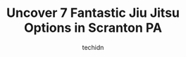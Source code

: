 ---
layout: ampstory
image: https://i0.wp.com/www.depkes.org/wp-content/uploads/2023/06/jiu-jitsu-0-in-scranton-pa-1685831945.jpeg?resize=640,853
author: techidn
featured: false
description: Discover the impressive array of Jiu Jitsu options in Scranton PA, where you can find 7 of the largest Jiu Jitsu establishments in the area. From renowned classics to hidden gems, Scranton P
title: Uncover 7 Fantastic Jiu Jitsu Options in Scranton PA
cover:
   title: Uncover 7 Fantastic Jiu Jitsu Options in Scranton PA
   subtitle: Rickpate
   background: https://www.depkes.org/wp-content/uploads/2023/06/jiu-jitsu-0-in-scranton-pa-1685831945.jpeg

pages: 
 - layout: thirds
   top: <h1>#1 Gracie NEPA Grappling Club</h1>
   bottom: "<p>Gracie NEPA has been my preferred gym for several years. The atmosphere is extremely welcoming and everyone feels like family. Jeff, the head professor and owner, is one </p>"
   background: https://www.depkes.org/wp-content/uploads/2023/06/jiu-jitsu-1-in-scranton-pa-1685831945.jpeg
   backgroundblur: true
 - layout: thirds
   top: <h1>#2 Scranton MMA</h1>
   bottom: "<p>This place curses you with a contract and expect payment for services no longer used. Any company that expects payment for services not used is equal to robbery. Any coun</p>"
   background: https://www.depkes.org/wp-content/uploads/2023/06/jiu-jitsu-2-in-scranton-pa-1685831945.jpeg
   cta:
      link: https://www.depkes.org/blog/uncover-7-fantastic-jiu-jitsu-options-in-scranton-pa/
      text: Uncover 7 Fantastic Jiu Jitsu Options in Scranton PA
 - layout: thirds
   top: <h1>#3 Good Tree MMA</h1>
   bottom: "<p>217 E Drinker St, Dunmore, PA 18512, United States</p>"
   background: https://www.depkes.org/wp-content/uploads/2023/06/jiu-jitsu-3-in-scranton-pa-1685831945.jpeg
   cta:
      link: https://www.depkes.org/blog/uncover-7-fantastic-jiu-jitsu-options-in-scranton-pa/
      text: Uncover 7 Fantastic Jiu Jitsu Options in Scranton PA
 - layout: thirds
   top: <h1>#4 Academy of Asian Martial Arts L.L.C.</h1>
   bottom: "<p>300 Lackawanna Ave, Scranton, PA 18503, United States</p>"
   background: https://images.unsplash.com/photo-1591393223703-56fe1347ac62?ixlib=rb-4.0.3&ixid=MnwxMjA3fDB8MHxwaG90by1wYWdlfHx8fGVufDB8fHx8&auto=format&fit=crop&w=640&h=853&q=80
   cta:
      link: https://www.depkes.org/blog/uncover-7-fantastic-jiu-jitsu-options-in-scranton-pa/
      text: Uncover 7 Fantastic Jiu Jitsu Options in Scranton PA
 - layout: thirds
   top: <h1>#5 Gracie Sports Team</h1>
   bottom: "<p>717 Capouse Ave, Dunmore, PA 18509, United States</p>"
   background: https://images.unsplash.com/photo-1580610447943-1bfbef5efe07?ixlib=rb-4.0.3&ixid=MnwxMjA3fDB8MHxwaG90by1wYWdlfHx8fGVufDB8fHx8&auto=format&fit=crop&w=640&h=853&q=80
   cta:
      link: https://www.depkes.org/blog/uncover-7-fantastic-jiu-jitsu-options-in-scranton-pa/
      text: Uncover 7 Fantastic Jiu Jitsu Options in Scranton PA
 - layout: thirds
   top: <h1>#6 Murtys Judo Center, LLC</h1>
   bottom: "<p>717 Capouse Ave, Scranton, PA 18509, United States</p>"
   background: https://images.unsplash.com/photo-1632260260864-caf7fde5ec36?ixlib=rb-4.0.3&ixid=MnwxMjA3fDB8MHxwaG90by1wYWdlfHx8fGVufDB8fHx8&auto=format&fit=crop&w=640&h=853&q=80
   cta:
      link: https://www.depkes.org/blog/uncover-7-fantastic-jiu-jitsu-options-in-scranton-pa/
      text: Uncover 7 Fantastic Jiu Jitsu Options in Scranton PA

 - layout: thirds
   middle: Continue reading...
   background: https://images.unsplash.com/photo-1567095761054-7a02e69e5c43?ixlib=rb-4.0.3&ixid=MnwxMjA3fDB8MHxwaG90by1wYWdlfHx8fGVufDB8fHx8&auto=format&fit=crop&w=640&h=853&q=80
   cta:
      link: https://www.depkes.org/blog/uncover-7-fantastic-jiu-jitsu-options-in-scranton-pa/
      text: Uncover 7 Fantastic Jiu Jitsu Options in Scranton PA
      
---